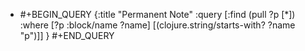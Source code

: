 - #+BEGIN_QUERY
  {:title "Permanent Note"
   :query [:find (pull ?p [*])
           :where 
           [?p :block/name ?name]
           [(clojure.string/starts-with? ?name "p")]]
  }
  #+END_QUERY